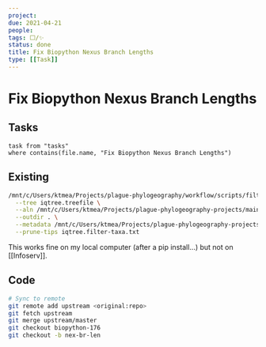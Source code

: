 ```yaml
---
project:
due: 2021-04-21
people:
tags: ⬜/✨
status: done
title: Fix Biopython Nexus Branch Lengths
type: [[Task]]
---
```


# Fix Biopython Nexus Branch Lengths

## Tasks

```dataview
task from "tasks"
where contains(file.name, "Fix Biopython Nexus Branch Lengths")
```

## Existing

```bash
/mnt/c/Users/ktmea/Projects/plague-phylogeography/workflow/scripts/filter_alignment.py \
  --tree iqtree.treefile \
  --aln /mnt/c/Users/ktmea/Projects/plague-phylogeography-projects/main/snippy_multi/all/chromosome/full/filter5/snippy-multi.snps.aln \
  --outdir . \
  --metadata /mnt/c/Users/ktmea/Projects/plague-phylogeography-projects/main/snippy_multi/all/chromosome/full/metadata.tsv \
  --prune-tips iqtree.filter-taxa.txt  
```

This works fine on my local computer (after a pip install...) but not on [[Infoserv]].

## Code

```bash
# Sync to remote
git remote add upstream <original:repo>
git fetch upstream
git merge upstream/master
git checkout biopython-176
git checkout -b nex-br-len
```

